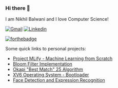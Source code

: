 ### Hi there 👋

I am Nikhil Balwani and I love Computer Science! 

[![Gmail](https://api.iconify.design/logos:google-gmail.svg?width=40&height=40)](mailto:nikhilbalwani1998@gmail.com) 
[![Linkedin](https://api.iconify.design/openmoji:linkedin.svg?width=40&height=40)](https://www.linkedin.com/in/nikhilbalwani/)

[![forthebadge](https://forthebadge.com/images/badges/built-with-love.svg)](https://forthebadge.com)

Some quick links to personal projects:

- [Project MLify - Machine Learning from Scratch](https://github.com/nikhilbalwani/mlify/tree/master/notebooks)
- [Bloom Filter Implementation](https://github.com/nikhilbalwani/bloom-filter)
- [Okapi "Best Match" 25 Algorithm](https://github.com/nikhilbalwani/okapi-bm25)
- [XV6 Operating System - Bootloader](https://github.com/nikhilbalwani/xv6-PDOS-bootloader)
- [Face Detection and Expression Recognition](https://github.com/MaharshSuryawala/Face-Detection-and-Facial-Expression-Recognition)

<!--
**nikhilbalwani/nikhilbalwani** is a ✨ _special_ ✨ repository because its `README.md` (this file) appears on your GitHub profile.

Here are some ideas to get you started:

- 🔭 I’m currently working on ...
- 🌱 I’m currently learning ...
- 👯 I’m looking to collaborate on ...
- 🤔 I’m looking for help with ...
- 💬 Ask me about ...
- 📫 How to reach me: ...
- 😄 Pronouns: ...
- ⚡ Fun fact: ...
-->
